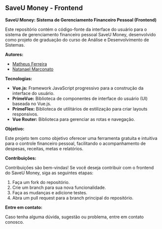 ## SaveU Money - Frontend

**SaveU Money: Sistema de Gerenciamento Financeiro Pessoal (Frontend)**

Este repositório contém o código-fonte da interface do usuário para o sistema de gerenciamento financeiro pessoal SaveU Money, desenvolvido como projeto de graduação do curso de Análise e Desenvolvimento de Sistemas.

**Autores:**

* [Matheus Ferreira](https://github.com/Nekerxd)
* [Natanael Marconato](https://github.com/nmsantos1)


**Tecnologias:**

* **Vue.js:** Framework JavaScript progressivo para a construção da interface do usuário.
* **PrimeVue:** Biblioteca de componentes de interface do usuário (UI) baseada no Vue.js.
* **PrimeFlex:** Biblioteca de utilitários de estilização para criar layouts responsivos.
* **Vue Router:** Biblioteca para gerenciar as rotas e navegação.

**Objetivo:**

Este projeto tem como objetivo oferecer uma ferramenta gratuita e intuitiva para o controle financeiro pessoal, facilitando o acompanhamento de despesas, receitas, metas e relatórios.


**Contribuições:**

Contribuições são bem-vindas! Se você deseja contribuir com o frontend do SaveU Money, siga as seguintes etapas:

1. Faça um fork do repositório.
2. Crie um branch para sua nova funcionalidade.
3. Faça as mudanças e adicione testes.
4. Abra um pull request para a branch principal do repositório.


**Entre em contato:**

Caso tenha alguma dúvida, sugestão ou problema, entre em contato conosco.